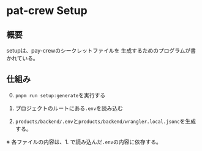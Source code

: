 # pat-crew Setup

## 概要

setupは、pay-crewのシークレットファイルを
生成するためのプログラムが書かれている。

## 仕組み

0. `pnpm run setup:generate`を実行する

1. プロジェクトのルートにある`.env`を読み込む

2. `products/backend/.env`と`products/backend/wrangler.local.jsonc`を生成する。

※ 各ファイルの内容は、1. で読み込んだ`.env`の内容に依存する。
